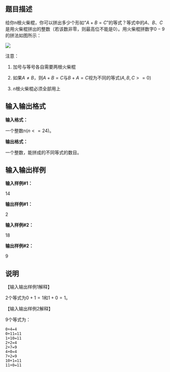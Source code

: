 题目描述
----

给你n根火柴棍，你可以拼出多少个形如“$A+B=C$”的等式？等式中的$A$、$B$、$C$是用火柴棍拼出的整数（若该数非零，则最高位不能是$0$）。用火柴棍拼数字$0-9$的拼法如图所示：

![](https://cdn.luogu.org/upload/pic/49.png)

注意：

1.  加号与等号各自需要两根火柴棍
    
2.  如果$A≠B$，则$A+B=C$与$B+A=C$视为不同的等式($A,B,C>=0$)
    
3.  $n$根火柴棍必须全部用上
    

输入输出格式
------

**输入格式：**  

一个整数$n(n<=24)$。

**输出格式：**  

一个整数，能拼成的不同等式的数目。

输入输出样例
------

**输入样例#1：** 

14

**输出样例#1：** 

2

**输入样例#2：** 

18

**输出样例#2：** 

9

说明
--

【输入输出样例1解释】

$2$个等式为$0+1=1$和$1+0=1$。

【输入输出样例2解释】

$9$个等式为：

    0+4=4
    0+11=11
    1+10=11
    2+2=4
    2+7=9
    4+0=4
    7+2=9
    10+1=11
    11+0=11